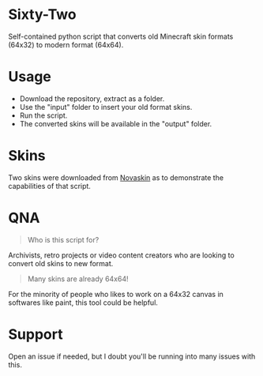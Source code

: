 # Sixty-Two
Self-contained python script that converts old Minecraft skin formats (64x32) to modern format (64x64).

# Usage
- Download the repository, extract as a folder.
- Use the "input" folder to insert your old format skins.
- Run the script.
- The converted skins will be available in the "output" folder.

# Skins
Two skins were downloaded from [Novaskin](https://minecraft.novaskin.me/) as to demonstrate the capabilities of that script.

# QNA
> Who is this script for?

Archivists, retro projects or video content creators who are looking to convert old skins to new format.
> Many skins are already 64x64!

For the minority of people who likes to work on a 64x32 canvas in softwares like paint, this tool could be helpful.

# Support
Open an issue if needed, but I doubt you'll be running into many issues with this.
